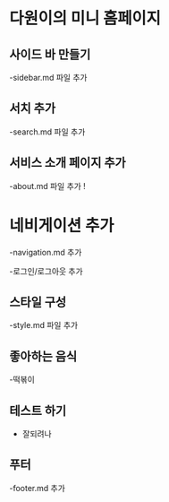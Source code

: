 # 다원이의 미니 홈페이지

## 사이드 바 만들기

-sidebar.md 파일 추가

## 서치 추가

-search.md 파일 추가

## 서비스 소개 페이지 추가

-about.md 파일 추가 !

# 네비게이션 추가

-navigation.md 추가

-로그인/로그아웃 추가

## 스타일 구성

-style.md 파일 추가

## 좋아하는 음식

-떡볶이

## 테스트 하기

- 잘되려나

## 푸터

-footer.md 추가
